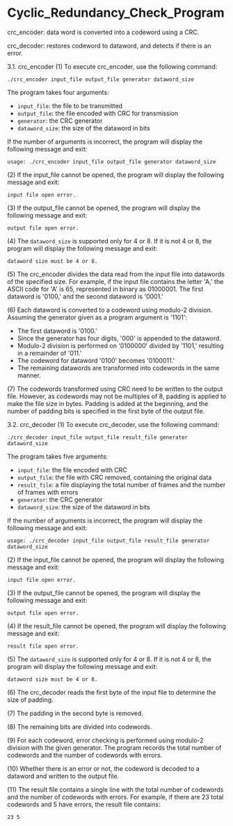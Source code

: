 # Cyclic_Redundancy_Check_Program

crc_encoder:  data word is converted into a codeword using a CRC.

crc_decoder: restores codeword to dataword, and detects if there is an error.

3.1. crc_encoder
(1) To execute crc_encoder, use the following command:
```
./crc_encoder input_file output_file generator dataword_size
```
The program takes four arguments:
- `input_file`: the file to be transmitted
- `output_file`: the file encoded with CRC for transmission
- `generator`: the CRC generator
- `dataword_size`: the size of the dataword in bits

If the number of arguments is incorrect, the program will display the following message and exit:
```
usage: ./crc_encoder input_file output_file generator dataword_size
```

(2) If the input_file cannot be opened, the program will display the following message and exit:
```
input file open error.
```

(3) If the output_file cannot be opened, the program will display the following message and exit:
```
output file open error.
```

(4) The `dataword_size` is supported only for 4 or 8. If it is not 4 or 8, the program will display the following message and exit:
```
dataword size must be 4 or 8.
```

(5) The crc_encoder divides the data read from the input file into datawords of the specified size. For example, if the input file contains the letter 'A,' the ASCII code for 'A' is 65, represented in binary as 01000001. The first dataword is '0100,' and the second dataword is '0001.'

(6) Each dataword is converted to a codeword using modulo-2 division. Assuming the generator given as a program argument is '1101':
   - The first dataword is '0100.'
   - Since the generator has four digits, '000' is appended to the dataword.
   - Modulo-2 division is performed on '0100000' divided by '1101,' resulting in a remainder of '011.'
   - The codeword for dataword '0100' becomes '0100011.'
   - The remaining datawords are transformed into codewords in the same manner.

(7) The codewords transformed using CRC need to be written to the output file. However, as codewords may not be multiples of 8, padding is applied to make the file size in bytes. Padding is added at the beginning, and the number of padding bits is specified in the first byte of the output file.

3.2. crc_decoder
(1) To execute crc_decoder, use the following command:
```
./crc_decoder input_file output_file result_file generator dataword_size
```
The program takes five arguments:
- `input_file`: the file encoded with CRC
- `output_file`: the file with CRC removed, containing the original data
- `result_file`: a file displaying the total number of frames and the number of frames with errors
- `generator`: the CRC generator
- `dataword_size`: the size of the dataword in bits

If the number of arguments is incorrect, the program will display the following message and exit:
```
usage: ./crc_decoder input_file output_file result_file generator dataword_size
```

(2) If the input_file cannot be opened, the program will display the following message and exit:
```
input file open error.
```

(3) If the output_file cannot be opened, the program will display the following message and exit:
```
output file open error.
```

(4) If the result_file cannot be opened, the program will display the following message and exit:
```
result file open error.
```

(5) The `dataword_size` is supported only for 4 or 8. If it is not 4 or 8, the program will display the following message and exit:
```
dataword size must be 4 or 8.
```

(6) The crc_decoder reads the first byte of the input file to determine the size of padding.

(7) The padding in the second byte is removed.

(8) The remaining bits are divided into codewords.

(9) For each codeword, error checking is performed using modulo-2 division with the given generator. The program records the total number of codewords and the number of codewords with errors.

(10) Whether there is an error or not, the codeword is decoded to a dataword and written to the output file.

(11) The result file contains a single line with the total number of codewords and the number of codewords with errors. For example, if there are 23 total codewords and 5 have errors, the result file contains:
```
23 5
```
